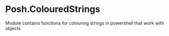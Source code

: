 # Posh.ColouredStrings
Module contains functions for colouring strings in powershell that work with objects
